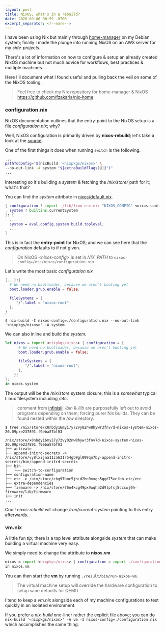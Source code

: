 ```yaml
---
layout: post
title: NixOS; what's in a rebuild?
date: 2020-09-06 08:59 -0700
excerpt_separator: <!--more-->
---
```


I have been using Nix but mainly through [home-manager](https://github.com/rycee/home-manager) on my Debian system; finally I made the plunge into running NixOS on an AWS server for my _side-projects_.

There's a lot of information on how to configure & setup an already created NixOS machine but not much advice for workflows, best practices & multiple machines.

Here I'll document what I found useful and pulling back the veil on some of the NixOS tooling.

> Feel free to check my Nix repository for home-manager & NixOS
> <https://github.com/fzakaria/nix-home>

<!--more-->

### configuration.nix

NixOS documentation outlines that the entry-point to the NixOS setup is a file _configuration.nix_; why?

Well, NixOS configuration is primarily driven by **nixos-rebuild**; let's take a look at the [source](https://github.com/NixOS/nixpkgs/blob/02590c96209d374d7f720293fcb8337e17104bc9/nixos/modules/installer/tools/nixos-rebuild.sh#L419-L421).

One of the first things it does when running `switch` is the following.
```bash
...
pathToConfig="$(nixBuild '<nixpkgs/nixos>' \
--no-out-link -A system "${extraBuildFlags[@]}")"
...
```

Interesting so it's building a _system_ & fetching the _/nix/store/_ path for it; what's that?

You can find the _system_ attribute in [nixos/default.nix](https://github.com/NixOS/nixpkgs/blob/ce6bc4dbc7821bc271e6ae5d25b57075c4ce877f/nixos/default.nix#L33).

```nix
{ configuration ? import ./lib/from-env.nix "NIXOS_CONFIG" <nixos-config>
, system ? builtins.currentSystem
}: {
  ...
  system = eval.config.system.build.toplevel;
  ...
}
```

This is in fact the **entry-point** for NixOS; and we can see here that the _configuration_ defaults to <nixos-config> if not given.

> On NixOS _\<nixos-config\>_ is set in _NIX_PATH_ to `nixos-config=/etc/nixos/configuration.nix`

Let's write the most basic _configuration.nix_
```nix
{...}:{
  # We need no bootloader, because we aren't booting yet
  boot.loader.grub.enable = false;

  fileSystems = {
     "/".label = "nixos-root";
  };
}
```

`$ nix-build -I nixos-config=./configuration.nix --no-out-link '<nixpkgs/nixos>' -A system`

We can also inline and build the _system_.

```nix
let nixos = import <nixpkgs/nixos> { configuration = {
      # We need no bootloader, because we aren't booting yet
      boot.loader.grub.enable = false;

      fileSystems = {
         "/".label = "nixos-root";
      };
    };
};
in nixos.system
```

The output will be the _/nix/store_ system closure; this is a _somewhat_ typical Linux filesystem including _/etc_.


> comment from [infinisil](https://github.com/Infinisil): _/bin_ & _/lib_ are purposefully left out to avoid programs depending on them; forcing purer Nix builds. They can be found nested within the _/sw_ directory.

```
$ tree /nix/store/x0nbdy16myi7y72vy02nw8hywr3fnv7d-nixos-system-nixos-20.09pre237891.f9eba87bf03

/nix/store/x0nbdy16myi7y72vy02nw8hywr3fnv7d-nixos-system-nixos-20.09pre237891.f9eba87bf03
├── activate
├── append-initrd-secrets -> /nix/store/vy8lxijna11za631r54gb9gl099qn7by-append-initrd-secrets/bin/append-initrd-secrets
├── bin
│   └── switch-to-configuration
├── configuration-name
├── etc -> /nix/store/cbg97bmc5jhid2hn0xxgs5ggd75xcibb-etc/etc
├── extra-dependencies
├── firmware -> /nix/store/76n4kcg49px9wqha2d9lpfsj5cccwj0h-firmware/lib/firmware
├── init
...
```

Cool! _nixos-rebuild_ will change _/run/current-system_ pointing to this entry afterwards.

### vm.nix

A little fun _tip_; there is a top level attribute alongside _system_ that can make building a virtual machine very easy.

We simply need to change the attribute to **nixos.vm**
```nix
nixos = import <nixpkgs/nixos> { configuration = import ./configuration.nix };
in nixos.vm
```

You can then start the **vm** by running `./result/bin/run-nixos-vm`.

> The virtual machine setup will override the hardware configuration to setup sane defaults for QEMU

I tend to keep a _vm.nix_ alongside each of my machine configurations to test quickly in an isolated environment.

If you prefer a _nix-build_ one-liner rather the explicit file above; you can do `nix-build '<nixpkgs/nixos>' -A vm -I nixos-config=./configuration.nix` which accomplishes the same thing.
